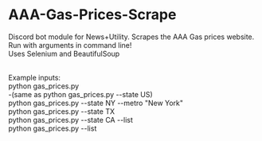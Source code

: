 # AAA-Gas-Prices-Scrape
Discord bot module for News+Utility. Scrapes the AAA Gas prices website. Run with arguments in command line! <br>
Uses Selenium and BeautifulSoup <br><br>

Example inputs: <br>
python gas_prices.py <br>
  -(same as python gas_prices.py --state US) <br>
python gas_prices.py --state NY --metro "New York" <br>
python gas_prices.py --state TX <br>
python gas_prices.py --state CA --list <br>
python gas_prices.py --list <br>
